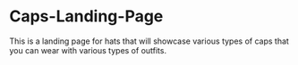 # Caps-Landing-Page
This is a landing page for hats that will showcase various types of caps that you can wear with various types of outfits.
